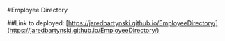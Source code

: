#Employee Directory

##Link to deployed: [https://jaredbartynski.github.io/EmployeeDirectory/](https://jaredbartynski.github.io/EmployeeDirectory/)
